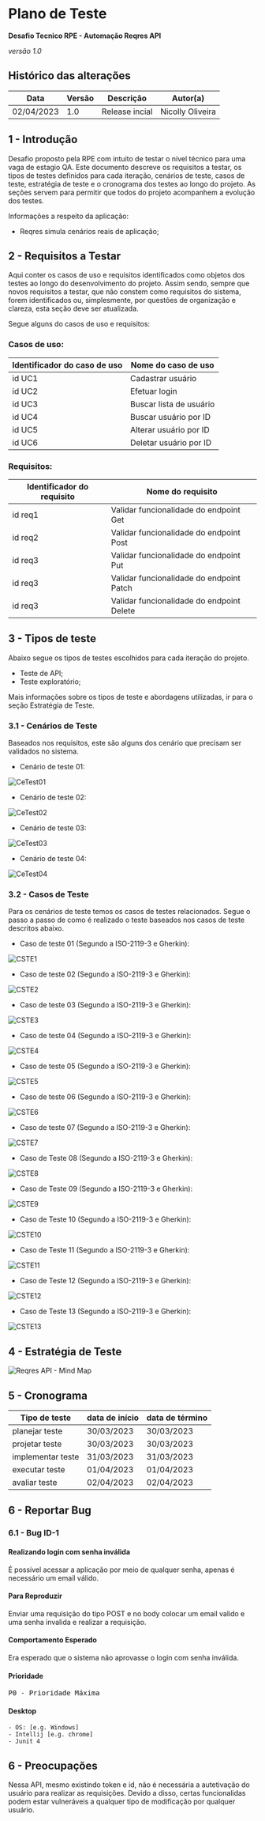 # Plano de Teste

**Desafio Tecnico RPE - Automação Reqres API**

*versão 1.0*

## Histórico das alterações

   Data    | Versão |    Descrição   | Autor(a)
-----------|--------|----------------|-----------------
02/04/2023 |  1.0   | Release incial | Nicolly Oliveira


## 1 - Introdução

Desafio proposto pela RPE com intuito de testar o nível técnico para uma vaga de estagio QA. Este documento descreve os requisitos a testar, os  tipos de testes definidos para cada iteração, cenários de teste, casos de teste, estratégia de teste e o cronograma dos testes ao longo do projeto. As seções servem para permitir que todos do projeto acompanhem a evolução dos testes.

Informações a respeito da aplicação:
- Reqres simula cenários reais de aplicação;

## 2 - Requisitos a Testar

Aqui conter os casos de uso e requisitos identificados como objetos dos testes ao longo do desenvolvimento do projeto.
Assim sendo, sempre que novos requisitos a testar, que não constem como requisitos do sistema, forem identificados ou, simplesmente, por questões de organização e clareza, esta seção deve ser atualizada.

Segue alguns do casos de uso e requisitos:

### Casos de uso:

Identificador do caso de uso | Nome do caso de uso
-----------------------------|----------------------------------------------------------------------------------------------------------------------
id UC1                       | Cadastrar usuário
id UC2                       | Efetuar login
id UC3                       | Buscar lista de usuário
id UC4                       | Buscar usuário por ID
id UC5                       | Alterar usuário por ID
id UC6                       | Deletar usuário por ID

### Requisitos:

Identificador do requisito   | Nome do requisito
-----------------------------|---------------------
id req1                      | Validar funcionalidade do endpoint Get
id req2                      | Validar funcionalidade do endpoint Post
id req3                      | Validar funcionalidade do endpoint Put
id req3                      | Validar funcionalidade do endpoint Patch
id req3                      | Validar funcionalidade do endpoint Delete


## 3 - Tipos de teste

Abaixo segue os tipos de testes escolhidos para cada iteração do projeto.

- Teste de API;
- Teste exploratório;

Mais informações sobre os tipos de teste e abordagens utilizadas, ir para o seção Estratégia de Teste.

### 3.1 - Cenários de Teste 

Baseados nos requisitos, este são alguns dos cenário que precisam ser validados no sistema.

 - Cenário de teste 01: 
 
![CeTest01](https://user-images.githubusercontent.com/95318147/229337965-7abe5938-c32f-4da9-8d5c-92a2edb17a1b.PNG)

 - Cenário de teste 02:
 
![CeTest02](https://user-images.githubusercontent.com/95318147/229335135-3834bdc0-c545-4aff-a8db-ce8c6fa17dba.PNG)

 - Cenário de teste 03:

![CeTest03](https://user-images.githubusercontent.com/95318147/229340034-b4392f19-bdf3-4d86-8066-65c701b4bf6e.PNG)

 - Cenário de teste 04:
 
![CeTest04](https://user-images.githubusercontent.com/95318147/229340035-50733f93-b6ef-4178-bed9-a172f9a8a543.PNG)

### 3.2 - Casos de Teste

Para os cenários de teste temos os casos de testes relacionados.
Segue o passo a passo de como é realizado o teste baseados nos casos de teste descritos abaixo.

 - Caso de teste 01 (Segundo a ISO-2119-3 e Gherkin):

![CSTE1](https://user-images.githubusercontent.com/95318147/229339819-85348bb8-5027-4184-9604-d71f791585ae.PNG)

 - Caso de teste 02 (Segundo a ISO-2119-3 e Gherkin):

![CSTE2](https://user-images.githubusercontent.com/95318147/229339820-6445cecc-8163-4cba-86b0-83f0cb676626.PNG)

 - Caso de teste 03 (Segundo a ISO-2119-3 e Gherkin):

![CSTE3](https://user-images.githubusercontent.com/95318147/229339821-d610d31d-cf02-484f-a8d8-fa9bebed893b.PNG)

 - Caso de teste 04 (Segundo a ISO-2119-3 e Gherkin):

![CSTE4](https://user-images.githubusercontent.com/95318147/229339822-dc836b75-e6a2-47da-86d0-a5fa7ae6605b.PNG)

 - Caso de teste 05 (Segundo a ISO-2119-3 e Gherkin):

![CSTE5](https://user-images.githubusercontent.com/95318147/229339824-4affc7ee-9917-4b35-9486-b92846f35cd6.PNG)

 - Caso de teste 06 (Segundo a ISO-2119-3 e Gherkin):

![CSTE6](https://user-images.githubusercontent.com/95318147/229339827-ef9c23bb-3cff-4bd6-af84-410632f76f1a.PNG)

 - Caso de teste 07 (Segundo a ISO-2119-3 e Gherkin):

![CSTE7](https://user-images.githubusercontent.com/95318147/229339810-94167d62-5966-40d1-b250-a3a2409c37ba.PNG)

 - Caso de Teste 08 (Segundo a ISO-2119-3 e Gherkin):
 
![CSTE8](https://user-images.githubusercontent.com/95318147/229339811-b9cd0f57-8d49-4fdf-8067-ad69ba52253d.PNG)

 - Caso de Teste 09 (Segundo a ISO-2119-3 e Gherkin):
 
![CSTE9](https://user-images.githubusercontent.com/95318147/229339812-4f97eccb-5dc7-46b0-9661-3744d150b615.PNG)

 - Caso de Teste 10 (Segundo a ISO-2119-3 e Gherkin):
 
![CSTE10](https://user-images.githubusercontent.com/95318147/229339813-8f402674-116e-41d0-b887-71d51917223f.PNG)

 - Caso de Teste 11 (Segundo a ISO-2119-3 e Gherkin):
 
![CSTE11](https://user-images.githubusercontent.com/95318147/229339815-0aafe24c-a3e8-4bea-93e6-3b162c33ed63.PNG)

 - Caso de Teste 12 (Segundo a ISO-2119-3 e Gherkin):

![CSTE12](https://user-images.githubusercontent.com/95318147/229339817-57157d94-693f-449d-990b-d6b16d184e95.PNG)

 - Caso de Teste 13 (Segundo a ISO-2119-3 e Gherkin):

![CSTE13](https://user-images.githubusercontent.com/95318147/229339818-896425e4-b2e4-4aee-afa8-de1e9a35aa84.PNG)


## 4 - Estratégia de Teste

![Reqres API - Mind Map](https://user-images.githubusercontent.com/95318147/229334284-4bc4eb21-8658-44a6-b819-2664c9eb8d1f.png)


## 5 - Cronograma

Tipo de teste      | data de início | data de término
-------------------|----------------|-----------------
planejar teste     |   30/03/2023   | 30/03/2023
projetar teste     |   30/03/2023   | 30/03/2023
implementar teste  |   31/03/2023   | 31/03/2023
executar teste     |   01/04/2023   | 01/04/2023
avaliar teste      |   02/04/2023   | 02/04/2023


## 6 - Reportar Bug

 ### 6.1 - Bug ID-1
 
   #### Realizando login com senha inválida
  
   É possivel acessar a aplicação por meio de qualquer senha, apenas é necessário um email válido.

   #### Para Reproduzir
   
   Enviar uma requisição do tipo POST e no body colocar um email valido e uma senha invalida e realizar a requisição. 

   #### Comportamento Esperado
   
   Era esperado que o sistema não aprovasse o login com senha inválida.

   #### Prioridade
   
   <kbd>P0 - Prioridade Máxima</kbd>

   #### Desktop
    - OS: [e.g. Windows]
    - Intellij [e.g. chrome]
    - Junit 4

## 6 - Preocupações

   Nessa API, mesmo existindo token e id, não é necessária a autetivação do usuário para realizar as requisições. Devido a disso, certas funcionalidas podem estar vulneráveis a qualquer tipo de modificação por qualquer usuário. 


